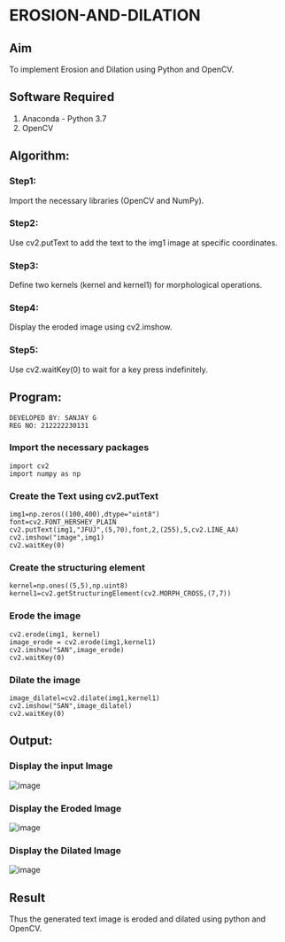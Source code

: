 # EROSION-AND-DILATION

## Aim
To implement Erosion and Dilation using Python and OpenCV.
## Software Required
1. Anaconda - Python 3.7
2. OpenCV
## Algorithm:
### Step1:
Import the necessary libraries (OpenCV and NumPy).

### Step2:
Use cv2.putText to add the text to the img1 image at specific coordinates.

### Step3:
Define two kernels (kernel and kernel1) for morphological operations.

### Step4:
Display the eroded image using cv2.imshow.

### Step5:
Use cv2.waitKey(0) to wait for a key press indefinitely.
 
## Program:
```
DEVELOPED BY: SANJAY G
REG NO: 212222230131
```
### Import the necessary packages
```
import cv2
import numpy as np
```
### Create the Text using cv2.putText
```
img1=np.zeros((100,400),dtype="uint8")
font=cv2.FONT_HERSHEY_PLAIN
cv2.putText(img1,"JFUJ",(5,70),font,2,(255),5,cv2.LINE_AA)
cv2.imshow("image",img1)
cv2.waitKey(0)
```
### Create the structuring element
```
kernel=np.ones((5,5),np.uint8)
kernel1=cv2.getStructuringElement(cv2.MORPH_CROSS,(7,7))
```
### Erode the image
```
cv2.erode(img1, kernel)
image_erode = cv2.erode(img1,kernel1)
cv2.imshow("SAN",image_erode)
cv2.waitKey(0)
```
### Dilate the image
```
image_dilatel=cv2.dilate(img1,kernel1)
cv2.imshow("SAN",image_dilatel)
cv2.waitKey(0)
```
## Output:

### Display the input Image

![image](https://github.com/Jaiganesh235/erosion-dilation/assets/118657189/d55e88f1-3e3b-414a-92f6-9e07c90d92bd)


### Display the Eroded Image

![image](https://github.com/Jaiganesh235/erosion-dilation/assets/118657189/3abadfcc-bc0d-4e1d-b7b6-8bfc1f54c5d4)


### Display the Dilated Image
![image](https://github.com/Jaiganesh235/erosion-dilation/assets/118657189/2c65a59e-e6ef-433c-94af-89ede733426c)




## Result
Thus the generated text image is eroded and dilated using python and OpenCV.
